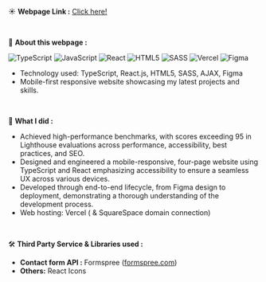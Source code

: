☀️ **Webpage Link :** <a href="https://danbichoi.com" target="_blank">Click here!</a>

<br />

📒 **About this webpage :**

![TypeScript](https://img.shields.io/badge/typescript-%23007ACC.svg?style=for-the-badge&logo=typescript&logoColor=white)
![JavaScript](https://img.shields.io/badge/JavaScript-%23F7DF1E.svg?style=for-the-badge&logo=javascript&logoColor=black)
![React](https://img.shields.io/badge/React-%2361DAFB.svg?style=for-the-badge&logo=react&logoColor=black)
![HTML5](https://img.shields.io/badge/html5-%23E34F26.svg?style=for-the-badge&logo=html5&logoColor=white)
![SASS](https://img.shields.io/badge/SASS-hotpink.svg?style=for-the-badge&logo=SASS&logoColor=white)
![Vercel](https://img.shields.io/badge/vercel-%23000000.svg?style=for-the-badge&logo=vercel&logoColor=white)
![Figma](https://img.shields.io/badge/figma-%23F24E1E.svg?style=for-the-badge&logo=figma&logoColor=white)

-   Technology used: TypeScript, React.js, HTML5, SASS, AJAX, Figma
-   Mobile-first responsive website showcasing my latest projects and skills.

<br />

🥇 **What I did :**

-   Achieved high-performance benchmarks, with scores exceeding 95 in Lighthouse evaluations across performance, accessibility, best practices, and SEO.
-   Designed and engineered a mobile-responsive, four-page website using TypeScript and React emphasizing accessibility to ensure a seamless UX across various devices.
-   Developed through end-to-end lifecycle, from Figma design to deployment, demonstrating a thorough understanding of the development process.
-   Web hosting: Vercel ( & SquareSpace domain connection)

<br />

🛠️ **Third Party Service & Libraries used :**

-   **Contact form API :** Formspree ([formspree.com](http://formspree.com/))
-   **Others:** React Icons
